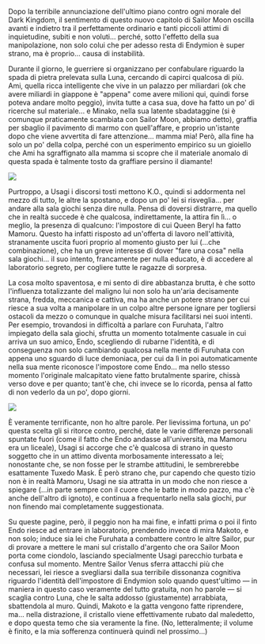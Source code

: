<!--t Pretty Guardian Sailor Moon - Atto 11 e l&#039;inganno del non-principe t-->
<!--d Dopo la terribile annunciazione dell&#039;ultimo piano contro ogni morale del Dark Kingdom, il sentimento di questo nuovo capitolo di Sailor Moon... d-->
<!--tag Random tag-->

Dopo la terribile annunciazione dell'ultimo piano contro ogni morale del Dark Kingdom, il sentimento di questo nuovo capitolo di Sailor Moon oscilla avanti e indietro tra il perfettamente ordinario e tanti piccoli attimi di inquietudine, subiti e non voluti... perché, sotto l'effetto della sua manipolazione, non solo colui che per adesso resta di Endymion è super strano, ma è proprio... causa di instabilità.

Durante il giorno, le guerriere si organizzano per confabulare riguardo la spada di pietra prelevata sulla Luna, cercando di capirci qualcosa di più. Ami, quella ricca intelligente che vive in un palazzo per miliardari (ok che avere miliardi in giappone è "appena" come avere milioni qui, quindi forse poteva andare molto peggio), invita tutte a casa sua, dove ha fatto un po' di ricerche sul materiale... e Minako, nella sua latente sbadataggine (si è comunque praticamente scambiata con Sailor Moon, abbiamo detto), graffia per sbaglio il pavimento di marmo con quell'affare, e proprio un'istante dopo che viene avvertita di fare attenzione... mamma mia! Però, alla fine ha solo un po' della colpa, perché con un esperimento empirico su un gioiello che Ami ha sgraffignato alla mamma si scopre che il materiale anomalo di questa spada è talmente tosto da graffiare persino il diamante!

![](https://stuff.octt.eu.org/content/images/20250927012714-CamScanner%2009-27-2025%2001.24.jpg)

Purtroppo, a Usagi i discorsi tosti mettono K.O., quindi si addormenta nel mezzo di tutto, le altre la spostano, e dopo un po' lei si risveglia... per andare alla sala giochi senza dire nulla. Pensa di doversi distrarre, ma quello che in realtà succede è che qualcosa, indirettamente, la attira fin lì... o meglio, la presenza di qualcuno: l'impostore di cui Queen Beryl ha fatto Mamoru. Questo ha infatti risposto ad un'offerta di lavoro nell'attività, stranamente uscita fuori proprio al momento giusto per lui (...che combinazione), che ha un greve interesse di dover "fare una cosa" nella sala giochi... il suo intento, francamente per nulla educato, è di accedere al laboratorio segreto, per cogliere tutte le ragazze di sorpresa.

La cosa molto spaventosa, e mi sento di dire abbastanza brutta, è che sotto l'influenza totalizzante del maligno lui non solo ha un'aria decisamente strana, fredda, meccanica e cattiva, ma ha anche un potere strano per cui riesce a sua volta a manipolare in un colpo altre persone ignare per togliersi ostacoli da mezzo o comunque in qualche misura facilitarsi nei suoi intenti. Per esempio, trovandosi in difficoltà a parlare con Furuhata, l'altro impiegato della sala giochi, sfrutta un momento totalmente casuale in cui arriva un suo amico, Endo, scegliendo di rubarne l'identità, e di conseguenza non solo cambiando qualcosa nella mente di Furuhata con appena uno sguardo di luce demoniaca, per cui da lì in poi automaticamente nella sua mente riconosce l'impostore come Endo... ma nello stesso momento l'originale malcapitato viene fatto brutalmente sparire, chissà verso dove e per quanto; tant'è che, chi invece se lo ricorda, pensa al fatto di non vederlo da un po', dopo giorni.

![](https://stuff.octt.eu.org/content/images/20250927012743-CamScanner%2009-27-2025%2001.21.jpg)

È veramente terrificante, non ho altre parole. Per lievissima fortuna, un po' questa scelta gli si ritorce contro, perché, date le varie differenze personali spuntate fuori (come il fatto che Endo andasse all'università, ma Mamoru era un liceale), Usagi si accorge che c'è qualcosa di strano in questo soggetto che in un attimo diventa morbosamente interessato a lei; nonostante  che, se non fosse per le strambe attitudini, le sembrerebbe esattamente Tuxedo Mask. È però strano che, pur capendo che questo tizio non è in realtà Mamoru, Usagi ne sia attratta in un modo che non riesce a spiegare (...in parte sempre con il cuore che le batte in modo pazzo, ma c'è anche dell'altro di ignoto), e continua a frequentarlo nella sala giochi, pur non finendo mai completamente suggestionata.

Su queste pagine, però, il peggio non ha mai fine, e infatti prima o poi il finto Endo riesce ad entrare in laboratorio, prendendo invece di mira Makoto, e non solo; induce sia lei che Furuhata a combattere contro le altre Sailor, pur di provare a mettere le mani sul cristallo d'argento che ora Sailor Moon porta come ciondolo, lasciando specialmente Usagi parecchio turbata e confusa sul momento. Mentre Sailor Venus sferra attacchi più che necessari, lei riesce a svegliarsi dalla sua terribile dissonanza cognitiva riguardo l'identità dell'impostore di Endymion solo quando quest'ultimo — in maniera in questo caso veramente del tutto gratuita, non ho parole — si scaglia contro Luna, che le salta addosso (giustamente) arrabbiata, sbattendola al muro. Quindi, Makoto e la gatta vengono fatte riprendere, ma... nella distrazione, il cristallo viene effettivamente rubato dal maledetto, e dopo questa temo che sia veramente la fine. (No, letteralmente; il volume è finito, e la mia sofferenza continuerà quindi nel prossimo...)